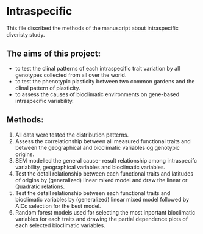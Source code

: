 Intraspecific
=====================

This file discribed the methods of the manuscript about intraspecific diveristy study.

The aims of this project: 
---------------------------------
* to test the clinal patterns of each intraspecific trait variation by all genotypes collected from all over the world.
* to test the phenotypic plasticity between two common gardens and the clinal pattern of plasticity.
* to assess the causes of bioclimatic environments on gene-based intraspecific variability.

Methods:
---------------------------------
1. All data were tested the distribution patterns.
2. Assess the correlationship between all measured functional traits and between the geographical and bioclimatic variables og genotypic origins.
3. SEM modelled the general cause- result relationship among intraspecifc variability, geographical variables and bioclimatic variables.
4. Test the detail relationship between each functional traits and latitudes of origins by (generalized) linear mixed model and draw the linear or Quadratic relations.
5. Test the detail relationship between each functional traits and bioclimatic variables by (generalized) linear mixed model followed by AICc selection for the best model.
6. Random forest models used for selecting the most inportant bioclimatic variables for each traits and drawing the partial dependence plots of each selected bioclimatic variables.

